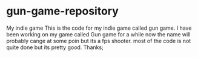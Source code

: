 # gun-game-repository
My indie game
This is the code for my indie game called gun game.
I have been working on my game called Gun game for a while now
the name will probably cange at some poin but its a fps shooter.
most of the code is not quite done but its pretty good.
Thanks;
